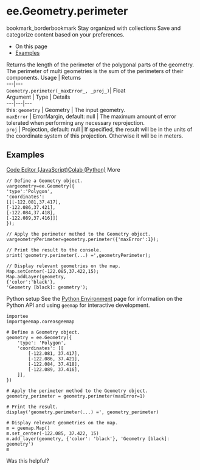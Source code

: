  
#  ee.Geometry.perimeter
bookmark_borderbookmark Stay organized with collections  Save and categorize content based on your preferences.
  * On this page
  * [Examples](https://developers.google.com/earth-engine/apidocs/ee-geometry-perimeter#examples)


Returns the length of the perimeter of the polygonal parts of the geometry. The perimeter of multi geometries is the sum of the perimeters of their components.
Usage | Returns  
---|---  
`Geometry.perimeter(_maxError_, _proj_)`|  Float  
Argument | Type | Details  
---|---|---  
this: `geometry` | Geometry | The input geometry.  
`maxError` | ErrorMargin, default: null | The maximum amount of error tolerated when performing any necessary reprojection.  
`proj` | Projection, default: null | If specified, the result will be in the units of the coordinate system of this projection. Otherwise it will be in meters.  
## Examples
[Code Editor (JavaScript)](https://developers.google.com/earth-engine/apidocs/ee-geometry-perimeter#code-editor-javascript-sample)[Colab (Python)](https://developers.google.com/earth-engine/apidocs/ee-geometry-perimeter#colab-python-sample) More
```
// Define a Geometry object.
vargeometry=ee.Geometry({
'type':'Polygon',
'coordinates':
[[[-122.081,37.417],
[-122.086,37.421],
[-122.084,37.418],
[-122.089,37.416]]]
});

// Apply the perimeter method to the Geometry object.
vargeometryPerimeter=geometry.perimeter({'maxError':1});

// Print the result to the console.
print('geometry.perimeter(...) =',geometryPerimeter);

// Display relevant geometries on the map.
Map.setCenter(-122.085,37.422,15);
Map.addLayer(geometry,
{'color':'black'},
'Geometry [black]: geometry');
```
Python setup
See the [ Python Environment](https://developers.google.com/earth-engine/guides/python_install) page for information on the Python API and using `geemap` for interactive development.
```
importee
importgeemap.coreasgeemap
```
```
# Define a Geometry object.
geometry = ee.Geometry({
    'type': 'Polygon',
    'coordinates': [[
        [-122.081, 37.417],
        [-122.086, 37.421],
        [-122.084, 37.418],
        [-122.089, 37.416],
    ]],
})

# Apply the perimeter method to the Geometry object.
geometry_perimeter = geometry.perimeter(maxError=1)

# Print the result.
display('geometry.perimeter(...) =', geometry_perimeter)

# Display relevant geometries on the map.
m = geemap.Map()
m.set_center(-122.085, 37.422, 15)
m.add_layer(geometry, {'color': 'black'}, 'Geometry [black]: geometry')
m
```

Was this helpful?
